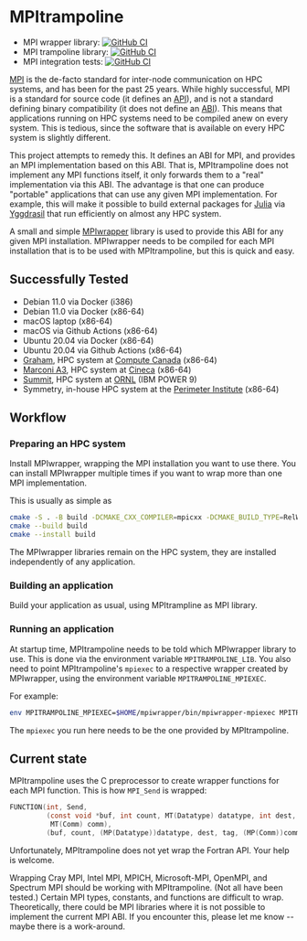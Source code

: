 # MPItrampoline

* MPI wrapper library: [![GitHub
  CI](https://github.com/eschnett/MPIwrapper/actions/workflows/CI.yml/badge.svg)](https://github.com/eschnett/MPIwrapper/actions)
* MPI trampoline library: [![GitHub
  CI](https://github.com/eschnett/MPItrampoline/actions/workflows/CI.yml/badge.svg)](https://github.com/eschnett/MPItrampoline/actions)
* MPI integration tests: [![GitHub
  CI](https://github.com/eschnett/MPItest/actions/workflows/CI.yml/badge.svg)](https://github.com/eschnett/MPItest/actions)

[MPI](https://www.mpi-forum.org) is the de-facto standard for
inter-node communication on HPC systems, and has been for the past 25
years. While highly successful, MPI is a standard for source code (it
defines an [API](https://en.wikipedia.org/wiki/API)), and is not a
standard defining binary compatibility (it does not define an
[ABI](https://en.wikipedia.org/wiki/Application_binary_interface)).
This means that applications running on HPC systems need to be
compiled anew on every system. This is tedious, since the software
that is available on every HPC system is slightly different.

This project attempts to remedy this. It defines an ABI for MPI, and
provides an MPI implementation based on this ABI. That is,
MPItrampoline does not implement any MPI functions itself, it only
forwards them to a "real" implementation via this ABI. The advantage
is that one can produce "portable" applications that can use any given
MPI implementation. For example, this will make it possible to build
external packages for [Julia](https://julialang.org) via
[Yggdrasil](https://github.com/JuliaPackaging/Yggdrasil) that run
efficiently on almost any HPC system.

A small and simple
[MPIwrapper](https://github.com/eschnett/MPIwrapper) library is used
to provide this ABI for any given MPI installation. MPIwrapper needs
to be compiled for each MPI installation that is to be used with
MPItrampoline, but this is quick and easy.

## Successfully Tested

- Debian 11.0 via Docker (i386)
- Debian 11.0 via Docker (x86-64)
- macOS laptop (x86-64)
- macOS via Github Actions (x86-64)
- Ubuntu 20.04 via Docker (x86-64)
- Ubuntu 20.04 via Github Actions (x86-64)
- [Graham](https://docs.computecanada.ca/wiki/Graham), HPC system at [Compute Canada](https://www.computecanada.ca)  (x86-64)
- [Marconi A3](https://www.hpc.cineca.it/hardware/marconi), HPC system at [Cineca](https://www.hpc.cineca.it) (x86-64)
- [Summit](https://www.olcf.ornl.gov/summit/), HPC system at [ORNL](https://www.ornl.gov) (IBM POWER 9)
- Symmetry, in-house HPC system at the [Perimeter Institute](https://perimeterinstitute.ca)  (x86-64)

## Workflow

### Preparing an HPC system

Install MPIwrapper, wrapping the MPI installation you want to use
there. You can install MPIwrapper multiple times if you want to wrap
more than one MPI implementation.

This is usually as simple as
```sh
cmake -S . -B build -DCMAKE_CXX_COMPILER=mpicxx -DCMAKE_BUILD_TYPE=RelWithDebInfo -DCMAKE_INSTALL_PREFIX=$HOME/mpiwrapper
cmake --build build
cmake --install build
```
The MPIwrapper libraries remain on the HPC system, they are installed
independently of any application.

### Building an application

Build your application as usual, using MPItrampline as MPI library.

### Running an application

At startup time, MPItrampoline needs to be told which MPIwrapper
library to use. This is done via the environment variable
`MPITRAMPOLINE_LIB`. You also need to point MPItrampoline's `mpiexec`
to a respective wrapper created by MPIwrapper, using the environment
variable `MPITRAMPOLINE_MPIEXEC`.

For example:
```sh
env MPITRAMPOLINE_MPIEXEC=$HOME/mpiwrapper/bin/mpiwrapper-mpiexec MPITRAMPOLINE_LIB=$HOME/mpiwrapper/lib/libmpiwrapper.so mpiexec -n 4 ./your-application
```
The `mpiexec` you run here needs to be the one provided by MPItrampoline.

## Current state

MPItrampoline uses the C preprocessor to create wrapper functions for
each MPI function. This is how `MPI_Send` is wrapped:
```C
FUNCTION(int, Send,
         (const void *buf, int count, MT(Datatype) datatype, int dest, int tag,
          MT(Comm) comm),
         (buf, count, (MP(Datatype))datatype, dest, tag, (MP(Comm))comm))
```

Unfortunately, MPItrampoline does not yet wrap the Fortran API. Your
help is welcome.

Wrapping Cray MPI, Intel MPI, MPICH, Microsoft-MPI, OpenMPI, and
Spectrum MPI should be working with MPItrampoline. (Not all have been
tested.) Certain MPI types, constants, and functions are difficult to
wrap. Theoretically, there could be MPI libraries where it is not
possible to implement the current MPI ABI. If you encounter this,
please let me know -- maybe there is a work-around.
